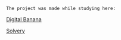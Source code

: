 

```
The project was made while studying here:
```

[Digital Banana](https://digital-banana.ru)

[Solvery](https://solvery.io/)
